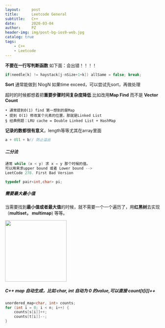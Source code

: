 ```yaml
---
layout:     post
title:      Leetcode General
subtitle:   C++
date:       2020-03-04
author:     PZ
header-img: img/post-bg-ios9-web.jpg
catalog: true
tags:
    - C++
    - Leetcode
---
```


**不要在一行写判断函数**
如下面：会出错！！！！
```c++
if(needle[k] != haystack[j-nSize+1+k]) allSame = false; break;
```

**Sort** 通常能做到 NlogN 如果time exceed，可以尝试先sort，再做处理

超时的时候都想着把**重要步骤时间复杂度降低**
比如改用**Map Find** 而不是 **Vector Count**

	• 通常提到O(1) find 第一想到的是Map
	• 提到 O(1) 修改某个元素的位置，那就是Linked List 
	§ 经典例题：LRU cache = Double Linked List + HashMap

**记录的数都很有意义**，length等等尤其在array里面


```c++ 
a + 0ll + b// 防止溢出
``` 

##### 二分法

```c++  
通常 while (x < y) 求 x = y 那个时候的值。 
可以用来求upper bound 或者 Lower bound --> 
LeetCode 278. First Bad Version
```


```c++
typedef pair<int,char> pi;
```

##### 需要最大最小值

当需要找到**最小值或者最大值**的时候，就不需要一个一个遍历了，用**红黑树**去实现 （**multiset， multimap**) 等等。

<img src="http://wx2.sinaimg.cn/large/006m97Kgly1ftmb1yc189j30v90usq66.jpg" width="200" height="200" />

##### C++ map 自动生成，比如 char, int 自动为 0 的value,可以直接 count[t[i]]++


```c++
unordered_map<char, int> counts;
for (int i = 0; i < n; i++) {
	counts[s[i]]++;
	counts[t[i]]--;
}
```